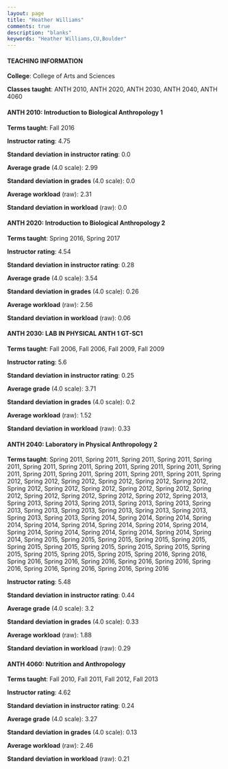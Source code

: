 ```yaml
---
layout: page
title: "Heather Williams" 
comments: true
description: "blanks"
keywords: "Heather Williams,CU,Boulder"
---
```

<head>
<script src="https://ajax.googleapis.com/ajax/libs/jquery/2.1.3/jquery.min.js"></script>
<script src="https://dl.dropboxusercontent.com/s/pc42nxpaw1ea4o9/highcharts.js?dl=0"></script>
<!-- <script src="../assets/js/highcharts.js"></script> -->
<style type="text/css">@font-face {
	font-family: "Bebas Neue";
	src: url(https://www.filehosting.org/file/details/544349/BebasNeue Regular.otf) format("opentype");
	}
	h1.Bebas { 
		font-family: "Bebas Neue", Verdana, Tahoma;
	}
</style>
</head>
	   
#### TEACHING INFORMATION

**College**: College of Arts and Sciences

**Classes taught**: ANTH 2010, ANTH 2020, ANTH 2030, ANTH 2040, ANTH 4060

#### ANTH 2010: Introduction to Biological Anthropology 1

**Terms taught**: Fall 2016

**Instructor rating**: 4.75

**Standard deviation in instructor rating**: 0.0

**Average grade** (4.0 scale): 2.99

**Standard deviation in grades** (4.0 scale): 0.0

**Average workload** (raw): 2.31

**Standard deviation in workload** (raw): 0.0

#### ANTH 2020: Introduction to Biological Anthropology 2

**Terms taught**: Spring 2016, Spring 2017

**Instructor rating**: 4.54

**Standard deviation in instructor rating**: 0.28

**Average grade** (4.0 scale): 3.54

**Standard deviation in grades** (4.0 scale): 0.26

**Average workload** (raw): 2.56

**Standard deviation in workload** (raw): 0.06

#### ANTH 2030: LAB IN PHYSICAL ANTH 1 GT-SC1

**Terms taught**: Fall 2006, Fall 2006, Fall 2009, Fall 2009

**Instructor rating**: 5.6

**Standard deviation in instructor rating**: 0.25

**Average grade** (4.0 scale): 3.71

**Standard deviation in grades** (4.0 scale): 0.2

**Average workload** (raw): 1.52

**Standard deviation in workload** (raw): 0.33

#### ANTH 2040: Laboratory in Physical Anthropology 2

**Terms taught**: Spring 2011, Spring 2011, Spring 2011, Spring 2011, Spring 2011, Spring 2011, Spring 2011, Spring 2011, Spring 2011, Spring 2011, Spring 2011, Spring 2011, Spring 2011, Spring 2011, Spring 2011, Spring 2011, Spring 2012, Spring 2012, Spring 2012, Spring 2012, Spring 2012, Spring 2012, Spring 2012, Spring 2012, Spring 2012, Spring 2012, Spring 2012, Spring 2012, Spring 2012, Spring 2012, Spring 2012, Spring 2012, Spring 2013, Spring 2013, Spring 2013, Spring 2013, Spring 2013, Spring 2013, Spring 2013, Spring 2013, Spring 2013, Spring 2013, Spring 2013, Spring 2013, Spring 2013, Spring 2013, Spring 2014, Spring 2014, Spring 2014, Spring 2014, Spring 2014, Spring 2014, Spring 2014, Spring 2014, Spring 2014, Spring 2014, Spring 2014, Spring 2014, Spring 2014, Spring 2014, Spring 2014, Spring 2015, Spring 2015, Spring 2015, Spring 2015, Spring 2015, Spring 2015, Spring 2015, Spring 2015, Spring 2015, Spring 2015, Spring 2015, Spring 2015, Spring 2015, Spring 2015, Spring 2016, Spring 2016, Spring 2016, Spring 2016, Spring 2016, Spring 2016, Spring 2016, Spring 2016, Spring 2016, Spring 2016, Spring 2016, Spring 2016

**Instructor rating**: 5.48

**Standard deviation in instructor rating**: 0.44

**Average grade** (4.0 scale): 3.2

**Standard deviation in grades** (4.0 scale): 0.33

**Average workload** (raw): 1.88

**Standard deviation in workload** (raw): 0.29

#### ANTH 4060: Nutrition and Anthropology

**Terms taught**: Fall 2010, Fall 2011, Fall 2012, Fall 2013

**Instructor rating**: 4.62

**Standard deviation in instructor rating**: 0.24

**Average grade** (4.0 scale): 3.27

**Standard deviation in grades** (4.0 scale): 0.13

**Average workload** (raw): 2.46

**Standard deviation in workload** (raw): 0.21

